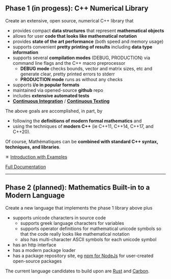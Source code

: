 
## Phase 1 (in progess): C++ Numerical Library
 
 
Create an extensive, open source, numerical C++ library that 

* provides compact **data structures** that represent **mathematical objects** 
* allows for user **code that looks like mathematical notation**
* provides **state of the art performance** (both speed and memory usage)
* supports convenient **pretty printing of results** including **data type information**
* supports several **compilation modes** (DEBUG, PRODUCTION) via command line flags and the C++ macro preprocessor
  + **DEBUG mode** checks bounds, vector and matrix sizes, etc and generate clear, pretty printed errors to stderr
  + **PRODUCTION mode** runs as without any checks
* supports  **i/o in popular formats**
* maintained via opened-source **github** repo 
* includes **extensive automated tests** 
* [**Continuous Integration**](https://en.wikipedia.org/wiki/Continuous_integration) / [**Continuous Texting**](https://en.wikipedia.org/wiki/Continuous_testing)

The above goals are accomplished, in part, by 
* following the **definitions of modern formal mathematics** and 
* using the techniques of **modern C++** (ie C++11, C++14, C++17, and C++20).

Of course, Mathématiques can be **combined with standard C++ syntax, techniques, and libraries**.

✳ [Introduction with Examples](doc/intro/README.md)

[Full Documentation](doc/README.md)

---------------------------------
## Phase 2 (planned): Mathematics Built-in to a Modern Language

Create a new language that implements the phase 1 library above plus
* supports unicode characters in source code 
  + supports greek language characters for variables
  + supports operator definitions for mathematical unicode symbols so that the code really looks like mathematical notation
  + also has multi-character ASCII symbols for each unicode symbol
* has an http interface
* has a modern package loader
* has a package repository site, eg [npm for NodeJs](https://www.npmjs.com/) for user-created open-source packages

The current language candidates to build upon are [Rust](https://en.wikipedia.org/wiki/Rust_(programming_language)) and [Carbon](https://en.wikipedia.org/wiki/Carbon_(programming_language)).


